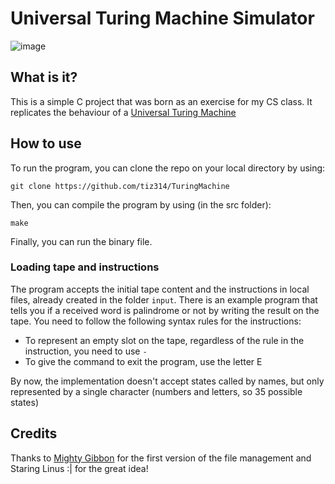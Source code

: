 # Universal Turing Machine Simulator

![image](https://user-images.githubusercontent.com/63679072/200189750-8f22a947-2ba4-4d17-943e-45dd7a13821d.png)


## What is it?

This is a simple C project that was born as an exercise for my CS class. It replicates the behaviour of a [Universal Turing Machine](https://en.wikipedia.org/wiki/Universal_Turing_machine)


## How to use

To run the program, you can clone the repo on your local directory by using:
```
git clone https://github.com/tiz314/TuringMachine
```
Then, you can compile the program by using (in the src folder):
```
make
```
Finally, you can run the binary file. 

### Loading tape and instructions
The program accepts the initial tape content and the instructions in local files, already created in the folder `input`. There is an example program that tells you if a received word is palindrome or not by writing the result on the tape. 
You need to follow the following syntax rules for the instructions:
- To represent an empty slot on the tape, regardless of the rule in the instruction, you need to use `-`
- To give the command to exit the program, use the letter E

By now, the implementation doesn't accept states called by names, but only represented by a single character (numbers and letters, so 35 possible states)

## Credits

Thanks to [Mighty Gibbon](https://github.com/alberto-mg) for the first version of the file management and Staring Linus :| for the great idea!
